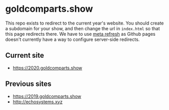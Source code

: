 # goldcomparts.show

This repo exists to redirect to the current year's website. You should create a subdomain for your show, and then change the url in `index.html` so that this page redirects there. We have to use [meta refresh](https://www.w3.org/TR/WCAG20-TECHS/H76.html) as Github pages doesn't currently have a way to configure server-side redirects.

## Current site

* https://2020.goldcomparts.show

## Previous sites

* https://2019.goldcomparts.show
* http://echosystems.xyz
